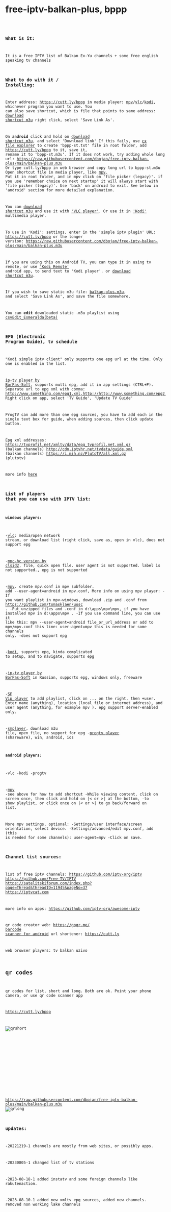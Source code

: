 # free-iptv-balkan-plus, bppp
<code><pre>
### What is it:
It is a free IPTV list of Balkan Ex-Yu channels + some free english speaking tv channels

### What to do with it / Installing:

Enter address: https://cutt.ly/bppp
in media player: [mpv](https://mpv.io/)/[vlc](https://www.videolan.org/vlc/)/[kodi](https://kodi.tv/), whichever program you want to use.
You can also save shortcut, which is file that points to same address: 
[download shortcut m3u](https://raw.githubusercontent.com/dbojan/free-iptv-balkan-plus/main/other/bppp-shortcut.m3u) right click, select 'Save Link As'.  

On **android** click and hold on [download shortcut m3u](https://raw.githubusercontent.com/dbojan/free-iptv-balkan-plus/main/other/bppp-shortcut.m3u), and select 'Download link' 
If this fails, use [cx file explorer](https://play.google.com/store/apps/details?id=com.cxinventor.file.explorer) to create 'bppp-st.txt' file in root folder, 
add https://cutt.ly/bppp to it, save it, rename it to 'bppp-st.m3u'.
If it does not work, try adding whole long url: 
https://raw.githubusercontent.com/dbojan/free-iptv-balkan-plus/main/balkan-plus.m3u
Or type cutt.ly/bppp in web browser and copy long url to bppp-st.m3u
Open shortcut file in media player, like [mpv](https://play.google.com/store/apps/details?id=is.xyz.mpv). 
Put it in root folder, and in mpv click on 'file picker (legacy)'. if you use 'remember choice on next startup' 
it will always start with 'file picker (legacy)'. Use 'back' on android to exit.
See below in 'android' section for more detailed explanation.

You can [download shortcut m3u](https://raw.githubusercontent.com/dbojan/free-iptv-balkan-plus/main/other/bppp-shortcut.m3u) and use it with ['VLC player'](https://www.videolan.org/vlc/).
Or use it in ['Kodi'](https://kodi.tv/) multimedia player.

To use in 'Kodi': settings, enter in the 'simple iptv plugin' URL:
https://cutt.ly/bppp
or the longer version:
https://raw.githubusercontent.com/dbojan/free-iptv-balkan-plus/main/balkan-plus.m3u

If you are using this on Android TV, you can type it in using tv remote, or use ['Kodi Remote'](https://kodi.wiki/view/Official_Kodi_Remote) 
android app, to send text to 'Kodi player'. or [download shortcut m3u](https://raw.githubusercontent.com/dbojan/free-iptv-balkan-plus/main/other/bppp-shortcut.m3u).

If you wish to save static m3u file: [balkan-plus.m3u](https://raw.githubusercontent.com/dbojan/free-iptv-balkan-plus/main/balkan-plus.m3u), and select 'Save Link As', 
and save the file somewhere.

You can **edit** downloaded static .m3u playlist using [csvEdit_Esmeralda(beta)](https://github.com/dbojan/csvEdit_Esmeralda)

###  EPG (Electronic Program Guide), tv schedule

"Kodi simple iptv client" only supports one epg url at the time. Only one is enabled in the list.

[ip-tv player by BorPas-Soft](https://borpas.info/iptvplayer), supports multi epg, add it in app settings (CTRL+P).
Separate url to epg xml with comma: http://www.something.com/epg1.xml,http://http://www.something.com/epg2.xml
Right click on app, select 'TV Guide', 'Update TV Guide'

ProgTV can add more than one epg sources, you have to add each in the single text box for guide, 
when adding sources, then click update button.

Epg xml addresses:
https://tvprofil.net/xmltv/data/epg_tvprofil.net.xml.gz (balkan channels)
http://cdn.iptvhr.net/tvdata/guide.xml (balkan channels)
https://i.mjh.nz/PlutoTV/all.xml.gz (plutotv)

more info [here](https://github.com/iptv-org/epg)



### List of players that you can use with IPTV list:
#### windows players:

-[vlc](https://www.videolan.org/vlc/): media/open network stream, or download list (right click, save as, open in vlc), does not support epg

-[mpc-hc version by clsid2](https://github.com/clsid2/mpc-hc/), file, quick open file. user agent is not supported. label is not supported., epg is not supported

-[mpv](https://mpv.io/). create mpv.conf in mpv subfolder. add --user-agent=android in mpv.conf, 
 More info on using mpv player:
-If you want playlist in mpv-windows, download .zip and .conf from 
 https://github.com/tomasklaen/uosc . 
-Put unzipped files and .conf in d:\apps\mpv\mpv, if you have installed mpv in d:\apps\mpv .
-If you use command line, you can use it like this: mpv --user-agent=android file_or_url_address
 or add to mpv/mpv.conf this line:
 user-agent=mpv
 this is needed for some channels only.
-does not support epg

-[kodi](https://kodi.tv/), supports epg, kinda complicated to setup, and to navigate, supports epg

-[ip-tv player by BorPas-Soft](https://borpas.info/iptvplayer) in Russian, supports epg, windows only, freeware

-[SF Vip player](https://serbianforum.org/threads/sf-vip-plejer.878393/)
to add playlist, click on ... on the right, then +user.
Enter name (anything), location (local file or internet address), and user agent (anything, 
for example mpv ). epg support server-enabled only.

-[smplayer](https://www.smplayer.info/), download m3u file, open file, no support for epg
-[progtv player](https://www.progdvb.com/index/progtv/progtv-win) (shareware), win, android, ios

#### android players:
-vlc
-kodi
-progtv

-[mpv](https://play.google.com/store/apps/details?id=is.xyz.mpv)
-see above for how to add shortcut
-While viewing content, click on screen once, then click and hold on  |< or >| at the bottom,
-to show playlist, or click once on |< or >| to go back/forward on list.
 
 More mpv settings, optional:
-Settings/user interface/screen orientation, select device.
-Settings/advanced/edit mpv.conf, add (this is needed for some channels): 
 user-agent=mpv
-Click on save.



###  Channel list sources:

list of free iptv channels: 
https://github.com/iptv-org/iptv
https://github.com/Free-TV/IPTV
https://satelitskiforum.com/index.php?page=Thread&threadID=11945&pageNo=37
https://iptvcat.com

more info on apps: 
https://github.com/iptv-org/awesome-iptv


qr code creator web: https://goqr.me/
[barcode scanner for android](https://play.google.com/store/apps/details?id=com.google.zxing.client.android)
url shortener: https://cutt.ly

web browser players: 
tv balkan uzivo



## qr codes

qr codes for list, short and long. Both are ok. Point your phone camera, or use qr code scanner app

https://cutt.ly/bppp

![qrshort](qrshort.png)

```













```
https://raw.githubusercontent.com/dbojan/free-iptv-balkan-plus/main/balkan-plus.m3u
![qrlong](qrlong.png)

### updates:
-20221219-1
channels are mostly from web sites, or possibly apps.

-20230805-1
changed list of tv stations

-2023-08-18-1
 added instatv and some foreign channels like rakutenaction.
 
-2023-08-10-1
 added new xmltv epg sources,
 added new channels.
 removed non working lake channels




